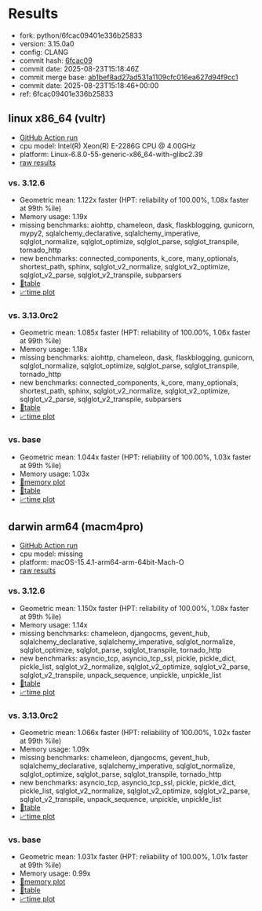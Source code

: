 # Results

- fork: python/6fcac09401e336b25833
- version: 3.15.0a0
- config: CLANG
- commit hash: [6fcac09](https://github.com/python/cpython/commit/6fcac09)
- commit date: 2025-08-23T15:18:46Z
- commit merge base: [ab1bef8ad27ad531a1109cfc016ea627d94f9cc1](https://github.com/python/cpython/commit/ab1bef8ad27ad531a1109cfc016ea627d94f9cc1)
- commit date: 2025-08-23T15:18:46+00:00
- ref: 6fcac09401e336b25833

## linux x86_64 (vultr)

- [GitHub Action run](https://github.com/facebookexperimental/free-threading-benchmarking/actions/runs/17181749269)
- cpu model: Intel(R) Xeon(R) E-2286G CPU @ 4.00GHz
- platform: Linux-6.8.0-55-generic-x86_64-with-glibc2.39
- [raw results](bm-20250823-vultr-x86_64-python-6fcac09401e336b25833-3.15.0a0-6fcac09.json)

### vs. 3.12.6

- Geometric mean: 1.122x faster (HPT: reliability of 100.00%, 1.08x faster at 99th %ile)
- Memory usage: 1.19x
- missing benchmarks: aiohttp, chameleon, dask, flaskblogging, gunicorn, mypy2, sqlalchemy_declarative, sqlalchemy_imperative, sqlglot_normalize, sqlglot_optimize, sqlglot_parse, sqlglot_transpile, tornado_http
- new benchmarks: connected_components, k_core, many_optionals, shortest_path, sphinx, sqlglot_v2_normalize, sqlglot_v2_optimize, sqlglot_v2_parse, sqlglot_v2_transpile, subparsers
- [📄table](bm-20250823-vultr-x86_64-python-6fcac09401e336b25833-3.15.0a0-6fcac09-vs-3.12.6.md)
- [📈time plot](bm-20250823-vultr-x86_64-python-6fcac09401e336b25833-3.15.0a0-6fcac09-vs-3.12.6.svg)

### vs. 3.13.0rc2

- Geometric mean: 1.085x faster (HPT: reliability of 100.00%, 1.06x faster at 99th %ile)
- Memory usage: 1.18x
- missing benchmarks: aiohttp, chameleon, dask, flaskblogging, gunicorn, sqlglot_normalize, sqlglot_optimize, sqlglot_parse, sqlglot_transpile, tornado_http
- new benchmarks: connected_components, k_core, many_optionals, shortest_path, sphinx, sqlglot_v2_normalize, sqlglot_v2_optimize, sqlglot_v2_parse, sqlglot_v2_transpile, subparsers
- [📄table](bm-20250823-vultr-x86_64-python-6fcac09401e336b25833-3.15.0a0-6fcac09-vs-3.13.0rc2.md)
- [📈time plot](bm-20250823-vultr-x86_64-python-6fcac09401e336b25833-3.15.0a0-6fcac09-vs-3.13.0rc2.svg)

### vs. base

- Geometric mean: 1.044x faster (HPT: reliability of 100.00%, 1.03x faster at 99th %ile)
- Memory usage: 1.03x
- [🧠memory plot](bm-20250823-vultr-x86_64-python-6fcac09401e336b25833-3.15.0a0-6fcac09-vs-base-mem.svg)
- [📄table](bm-20250823-vultr-x86_64-python-6fcac09401e336b25833-3.15.0a0-6fcac09-vs-base.md)
- [📈time plot](bm-20250823-vultr-x86_64-python-6fcac09401e336b25833-3.15.0a0-6fcac09-vs-base.svg)

## darwin arm64 (macm4pro)

- [GitHub Action run](https://github.com/facebookexperimental/free-threading-benchmarking/actions/runs/17181749269)
- cpu model: missing
- platform: macOS-15.4.1-arm64-arm-64bit-Mach-O
- [raw results](bm-20250823-macm4pro-arm64-python-6fcac09401e336b25833-3.15.0a0-6fcac09.json)

### vs. 3.12.6

- Geometric mean: 1.150x faster (HPT: reliability of 100.00%, 1.08x faster at 99th %ile)
- Memory usage: 1.14x
- missing benchmarks: chameleon, djangocms, gevent_hub, sqlalchemy_declarative, sqlalchemy_imperative, sqlglot_normalize, sqlglot_optimize, sqlglot_parse, sqlglot_transpile, tornado_http
- new benchmarks: asyncio_tcp, asyncio_tcp_ssl, pickle, pickle_dict, pickle_list, sqlglot_v2_normalize, sqlglot_v2_optimize, sqlglot_v2_parse, sqlglot_v2_transpile, unpack_sequence, unpickle, unpickle_list
- [📄table](bm-20250823-macm4pro-arm64-python-6fcac09401e336b25833-3.15.0a0-6fcac09-vs-3.12.6.md)
- [📈time plot](bm-20250823-macm4pro-arm64-python-6fcac09401e336b25833-3.15.0a0-6fcac09-vs-3.12.6.svg)

### vs. 3.13.0rc2

- Geometric mean: 1.066x faster (HPT: reliability of 100.00%, 1.02x faster at 99th %ile)
- Memory usage: 1.09x
- missing benchmarks: chameleon, djangocms, gevent_hub, sqlalchemy_declarative, sqlalchemy_imperative, sqlglot_normalize, sqlglot_optimize, sqlglot_parse, sqlglot_transpile, tornado_http
- new benchmarks: asyncio_tcp, asyncio_tcp_ssl, pickle, pickle_dict, pickle_list, sqlglot_v2_normalize, sqlglot_v2_optimize, sqlglot_v2_parse, sqlglot_v2_transpile, unpack_sequence, unpickle, unpickle_list
- [📄table](bm-20250823-macm4pro-arm64-python-6fcac09401e336b25833-3.15.0a0-6fcac09-vs-3.13.0rc2.md)
- [📈time plot](bm-20250823-macm4pro-arm64-python-6fcac09401e336b25833-3.15.0a0-6fcac09-vs-3.13.0rc2.svg)

### vs. base

- Geometric mean: 1.031x faster (HPT: reliability of 100.00%, 1.01x faster at 99th %ile)
- Memory usage: 0.99x
- [🧠memory plot](bm-20250823-macm4pro-arm64-python-6fcac09401e336b25833-3.15.0a0-6fcac09-vs-base-mem.svg)
- [📄table](bm-20250823-macm4pro-arm64-python-6fcac09401e336b25833-3.15.0a0-6fcac09-vs-base.md)
- [📈time plot](bm-20250823-macm4pro-arm64-python-6fcac09401e336b25833-3.15.0a0-6fcac09-vs-base.svg)

